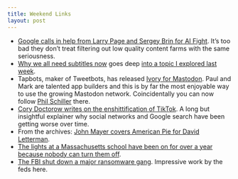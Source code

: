 ```yaml
---
title: Weekend Links
layout: post
---
```

- [Google calls in help from Larry Page and Sergey Brin for AI Fight](https://www.nytimes.com/2023/01/20/technology/google-chatgpt-artificial-intelligence.html?unlocked_article_code=1PQlSFeHp4d-lNElkza1svCzZmQTK4QlspZPZVY5wnav_WpDvWwaIiTe5wJ6SLHFNPiiGWEUSyZFIfvi6kUYnMupnSdff4Nb190P56TF6zti9I9X-SqElp_uE59ZVIXyxXLD7j8ce0pTg3s1FZ0dEGpLijc1jc1EywJkUiVG9-QQ0fE9ba3glUeVNn0FhobS7IObgwhj8Jk2UB5f8P6zwLqU89Gy0kOYK7fyuzWDJOviD1ZdL7HkGfDsjkCwF8SQ9M5y91a-p6bP5565zLZs0znaDVyRap7kss1roiNIvBMkkJBVzMxjyyofIL_mdR6iuijUCBWIC5rsFewjHgmq2s_78kd2RMsg_WtlXLf-S4YdpoE&smid=share-url). It’s too bad they don’t treat filtering out low quality content farms with the same seriousness.
- [Why we all need subtitles now](https://www.youtube.com/watch?v=VYJtb2YXae8) goes deep [into a topic I explored last week](https://www.zagaja.com/2023/01/why-you-cannot-understand-movie-dialog/).
- Tapbots, maker of Tweetbots, has released [Ivory for Mastodon](https://apps.apple.com/us/app/ivory-for-mastodon-by-tapbots/id6444602274). Paul and Mark are talented app builders and this is by far the most enjoyable way to use the growing Mastodon network. Coincidentally you can now follow [Phil Schiller](https://mastodon.social/@pschiller@mstdn.social) there.
- [Cory Doctorow writes on the enshittification of TikTok](https://www.wired.com/story/tiktok-platforms-cory-doctorow/). A long but insightful explainer why social networks and Google search have been getting worse over time.
- From the archives: [John Mayer covers American Pie for David Letterman](https://www.youtube.com/watch?v=sPZGXIk98xQ).
- [The lights at a Massachusetts school have been on for over a year because nobody can turn them off](https://apple.news/AbPRptbmDRuOxuImdatz7Og). 
- [The FBI shut down a major ransomware gang](https://wapo.st/3XKy8Se). Impressive work by the feds here. 
